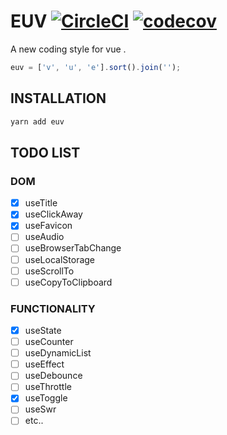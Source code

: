 # EUV [![CircleCI](https://circleci.com/gh/Awesome-Creators/euv.svg?style=svg&circle-token=74859479154a741060b1bd036508b21782ae7424)](https://circleci.com/gh/Awesome-Creators/euv) [![codecov](https://codecov.io/gh/Awesome-Creators/euv/branch/master/graph/badge.svg?token=FA4WQGNR20)](https://codecov.io/gh/Awesome-Creators/euv)

A new coding style for vue .

```js
euv = ['v', 'u', 'e'].sort().join('');
```

## INSTALLATION

```bash
yarn add euv
```

## TODO LIST

### DOM

- [x] useTitle
- [x] useClickAway
- [x] useFavicon
- [ ] useAudio
- [ ] useBrowserTabChange
- [ ] useLocalStorage
- [ ] useScrollTo
- [ ] useCopyToClipboard

### FUNCTIONALITY

- [x] useState
- [ ] useCounter
- [ ] useDynamicList
- [ ] useEffect
- [ ] useDebounce
- [ ] useThrottle
- [x] useToggle
- [ ] useSwr
- [ ] etc..
